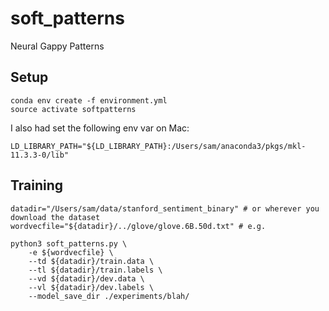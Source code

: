 # soft_patterns
Neural Gappy Patterns


## Setup

    conda env create -f environment.yml
    source activate softpatterns

I also had set the following env var on Mac:

    LD_LIBRARY_PATH="${LD_LIBRARY_PATH}:/Users/sam/anaconda3/pkgs/mkl-11.3.3-0/lib"

## Training

    datadir="/Users/sam/data/stanford_sentiment_binary" # or wherever you download the dataset
    wordvecfile="${datadir}/../glove/glove.6B.50d.txt" # e.g.

    python3 soft_patterns.py \
        -e ${wordvecfile} \
        --td ${datadir}/train.data \
        --tl ${datadir}/train.labels \
        --vd ${datadir}/dev.data \
        --vl ${datadir}/dev.labels \
        --model_save_dir ./experiments/blah/
